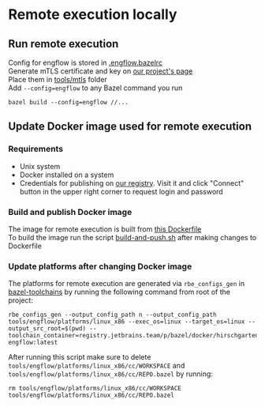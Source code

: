 # Remote execution locally

## Run remote execution

Config for engflow is stored in [.engflow.bazelrc](.engflow.bazelrc)  
Generate mTLS certificate and key on [our project's page](https://jasper.cluster.engflow.com/gettingstarted)  
Place them in [tools/mtls](tools/mtls) folder  
Add `--config=engflow` to any Bazel command you run  
```
bazel build --config=engflow //...
```

## Update Docker image used for remote execution
### Requirements
* Unix system
* Docker installed on a system
* Credentials for publishing on [our registry](https://jetbrains.team/p/bazel/packages/container/docker). Visit it and click "Connect" button in the upper right corner to request login and password


### Build and publish Docker image
The image for remote execution is built from [this Dockerfile](docker/Dockerfile)  
To build the image run the script [build-and-push.sh](docker/build-and-push.sh) after making changes to Dockerfile

### Update platforms after changing Docker image
The platforms for remote execution are generated via `rbe_configs_gen` in [bazel-toolchains](https://github.com/bazelbuild/bazel-toolchains?tab=readme-ov-file#rbe_configs_gen---cli-tool-to-generate-configs) by running the following command from root of the project:

```
rbe_configs_gen --output_config_path n --output_config_path tools/engflow/platforms/linux_x86 --exec_os=linux --target_os=linux --output_src_root=$(pwd) --toolchain_container=registry.jetbrains.team/p/bazel/docker/hirschgarten-engflow:latest
```

After running this script make sure to delete `tools/engflow/platforms/linux_x86/cc/WORKSPACE` and `tools/engflow/platforms/linux_x86/cc/REPO.bazel` by running:

```rm tools/engflow/platforms/linux_x86/cc/WORKSPACE tools/engflow/platforms/linux_x86/cc/REPO.bazel```